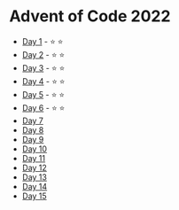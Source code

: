# Advent of Code 2022

- [Day 1](lib/day1) - :star: :star:
- [Day 2](lib/day2) - :star: :star:
- [Day 3](lib/day3) - :star: :star:
- [Day 4](lib/day4) - :star: :star:
- [Day 5](lib/day5) - :star: :star:
- [Day 6](lib/day6) - :star: :star:
- [Day 7](lib/day7)
- [Day 8](lib/day8)
- [Day 9](lib/day9)
- [Day 10](lib/day10)
- [Day 11](lib/day11)
- [Day 12](lib/day12)
- [Day 13](lib/day13)
- [Day 14](lib/day14)
- [Day 15](lib/day15)